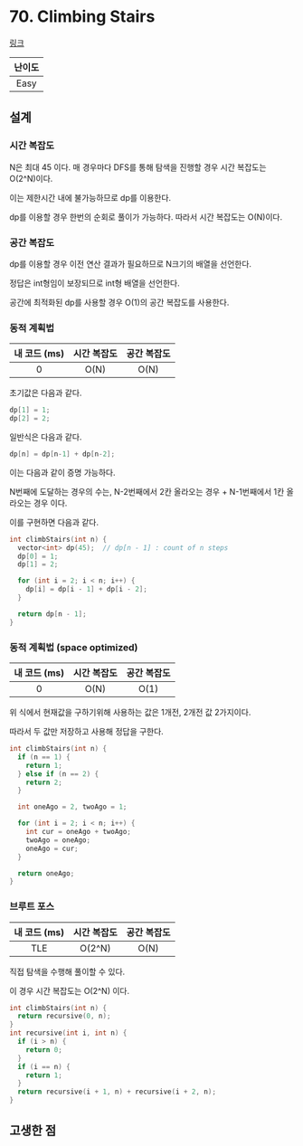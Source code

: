 # 70. Climbing Stairs

[링크](https://leetcode.com/problems/climbing-stairs/)

| 난이도 |
| :----: |
|  Easy  |

## 설계

### 시간 복잡도

N은 최대 45 이다. 매 경우마다 DFS를 통해 탐색을 진행할 경우 시간 복잡도는 O(2^N)이다.

이는 제한시간 내에 불가능하므로 dp를 이용한다.

dp를 이용할 경우 한번의 순회로 풀이가 가능하다. 따라서 시간 복잡도는 O(N)이다.

### 공간 복잡도

dp를 이용할 경우 이전 연산 결과가 필요하므로 N크기의 배열을 선언한다.

정답은 int형임이 보장되므로 int형 배열을 선언한다.

공간에 최적화된 dp를 사용할 경우 O(1)의 공간 복잡도를 사용한다.

### 동적 계획법

| 내 코드 (ms) | 시간 복잡도 | 공간 복잡도 |
| :----------: | :---------: | :---------: |
|      0       |    O(N)     |    O(N)     |

초기값은 다음과 같다.

```cpp
dp[1] = 1;
dp[2] = 2;
```

일반식은 다음과 같다.

```cpp
dp[n] = dp[n-1] + dp[n-2];
```

이는 다음과 같이 증명 가능하다.

N번째에 도달하는 경우의 수는, N-2번째에서 2칸 올라오는 경우 + N-1번째에서 1칸 올라오는 경우 이다.

이를 구현하면 다음과 같다.

```cpp
int climbStairs(int n) {
  vector<int> dp(45);  // dp[n - 1] : count of n steps
  dp[0] = 1;
  dp[1] = 2;

  for (int i = 2; i < n; i++) {
    dp[i] = dp[i - 1] + dp[i - 2];
  }

  return dp[n - 1];
}
```

### 동적 계획법 (space optimized)

| 내 코드 (ms) | 시간 복잡도 | 공간 복잡도 |
| :----------: | :---------: | :---------: |
|      0       |    O(N)     |    O(1)     |

위 식에서 현재값을 구하기위해 사용하는 값은 1개전, 2개전 값 2가지이다.

따라서 두 값만 저장하고 사용해 정답을 구한다.

```cpp
int climbStairs(int n) {
  if (n == 1) {
    return 1;
  } else if (n == 2) {
    return 2;
  }

  int oneAgo = 2, twoAgo = 1;

  for (int i = 2; i < n; i++) {
    int cur = oneAgo + twoAgo;
    twoAgo = oneAgo;
    oneAgo = cur;
  }

  return oneAgo;
}
```

### 브루트 포스

| 내 코드 (ms) | 시간 복잡도 | 공간 복잡도 |
| :----------: | :---------: | :---------: |
|     TLE      |   O(2^N)    |    O(N)     |

직접 탐색을 수행해 풀이할 수 있다.

이 경우 시간 복잡도는 O(2^N) 이다.

```cpp
int climbStairs(int n) {
  return recursive(0, n);
}
int recursive(int i, int n) {
  if (i > n) {
    return 0;
  }
  if (i == n) {
    return 1;
  }
  return recursive(i + 1, n) + recursive(i + 2, n);
}
```

## 고생한 점
